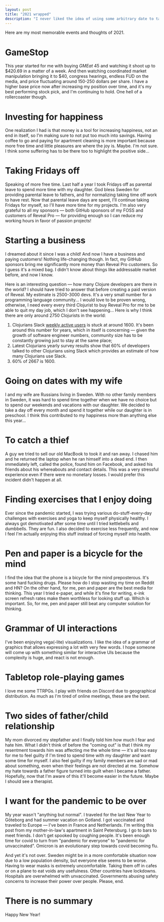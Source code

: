 ```yaml
---
layout: post
title: "2021 wrapped"
description: "I never liked the idea of using some arbitrary date to take a step back and review my life, but I like the idea of taking a step back to review my life, and having some arbitrary date as a reminder to do it is good."
---
```


Here are my most memorable events and thoughts of 2021.

# GameStop

This year started for me with buying $GME at ~$45 and watching it shoot up to $420.69 in a matter of a week. And then watching coordinated market manipulation bringing it to $40, congress hearings, endless FUD on the media, and price fluctuating around 150-250 dollars per share. I have a higher base price now after increasing my position over time, and it's my best performing stock pick, and I'm continuing to hold. One hell of a rollercoaster though.

# Investing for happiness

One realization I had is that money is a tool for increasing happiness, not an end in itself, so I'm making sure to not put too much into savings. Having coffee to go and paying for apartment cleaning is more important because more free time and little pleasures are where the joy is. Maybe. I'm not sure. I think some suffering has to be there too to highlight the positive side...

# Taking Fridays off

Speaking of more free time. Last half a year I took Fridays off as parental leave to spend more time with my daughter. God bless Sweden for providing parental leave to fathers, and for normalizing taking time off work to have rest. Now that parental leave days are spent, I'll continue taking Fridays for myself, so I'll have more time for my projects. I'm also very grateful to all my sponsors — both GitHub sponsors of my FOSS and customers of Reveal Pro — for providing enough so I can reduce my working hours in favor of passion projects!

# Starting a business

I dreamed about it since I was a child! And now I have a business and paying customers! Nothing life-changing though. In fact, my GitHub sponsors bring me significantly more money than Reveal Pro customers. So I guess it's a mixed bag. I didn't know about things like addressable market before, and now I know. 

Here is an interesting question — how many Clojure developers are there in the world? I should have tried to answer that before creating a paid version of Reveal. My estimate is 2500-3000 devs. It's a very small number for a programming language community... I would love to be proven wrong, otherwise, I need every every third Clojurist to buy Reveal Pro for me to be able to quit my day job, which I don't see happening... Here is why I think there are only around 2750 Clojurists in the world:

1. Clojurians Slack [weekly active users](https://clojurians.slack.com/stats) is stuck at around 1600. It's been around this number for years, which in itself is concerning — given the growth of software engineer numbers, community size has to be constantly growing just to stay at the same place;
2. Latest Clojurians yearly survey results show that 60% of developers talked to other Clojurians using Slack which provides an estimate of how many Clojurians use Slack.
3. 60% of 2667 is 1600. 

# Going on dates with my wife

I and my wife are Russians living in Sweden. With no other family members in Sweden, it was hard to spend time together when we have no choice but to spend our weekends and vacations with our daughter. We decided to take a day off every month and spend it together while our daughter is in preschool. I think this contributed to my happiness more than anything else this year...

# To catch a thief

A guy we tried to sell our old MacBook to took it and ran away. I chased him and he returned the laptop when he ran himself into a dead end. I then immediately left, called the police, found him on Facebook, and asked his friends about his whereabouts and contact details. This was a very stressful experience even if there were no monetary losses. I would prefer this incident didn't happen at all.

# Finding exercises that I enjoy doing

Ever since the pandemic started, I was trying various do-stuff-every-day challenges with exercises and yoga to keep myself physically healthy. I always got demotivated after some time until I tried kettlebells and dumbbells. They are fun. I also decided to exercise less frequently, and now I feel I'm actually enjoying this stuff instead of forcing myself into health.

# Pen and paper is a bicycle for the mind

I find the idea that the phone is a bicycle for the mind preposterous. It's some hard fucking drugs. Please how do I stop wasting my time on Reddit and HN? On the other hand, for me, pen and paper are the best media for thinking. This year I tried e-paper, and while it's fine for writing, e-ink screen refresh rates make them worthless for looking stuff up. Which is important. So, for me, pen and paper still beat any computer solution for thinking.

# Grammar of UI interactions

I've been enjoying vega(-lite) visualizations. I like the idea of a grammar of graphics that allows expressing a lot with very few words. I hope someone will come up with something similar for interactive UIs because the complexity is huge, and react is not enough.

# Tabletop role-playing games

I love me some TTRPGs. I play with friends on Discord due to geographical distribution. As much as I'm tired of online meetings, these are the best.

# Two sides of father/child relationship

My mom divorced my stepfather and I finally told him how much I fear and hate him. What I didn't think of before the "coming out" is that I think my resentment towards him was affecting me the whole time — it's all too easy for me to feel guilty if I'm tired to spend time with my daughter and want some time for myself. I also feel guilty if my family members are sad or mad about something, even when their feelings are not directed at me. Somehow my hate towards a father figure turned into guilt when I became a father. Hopefully, now that I'm aware of this it'll become easier in the future. Maybe I should see a therapist.

# I want for the pandemic to be over

My year wasn't "anything but normal". I traveled for the last New Year to Göteborg and had summer vacation on Gotland. I got vaccinated and traveled to Europe — I've been in France and Netherlands. I'm writing this post from my mother-in-law's apartment in Saint Petersburg. I go to bars to meet friends. I don't get spooked by coughing people. It's been enough time for covid to turn from "pandemic for everyone" to "pandemic for unvaccinated". Omicron is an evolutionary step towards covid becoming flu.

And yet it's not over. Sweden might be in a more comfortable situation now due to a low population density, but everyone else seems to be worse. Having to wear masks is extremely uncomfortable. Taking them off in cafes or on a plane to eat voids any usefulness. Other countries have lockdowns. Hospitals are overwhelmed with unvaccinated. Governments abusing safety concerns to increase their power over people. Please, end.

# There is no summary

Happy New Year!